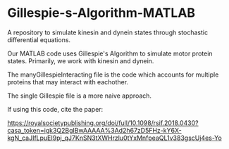 # Gillespie-s-Algorithm-MATLAB

A repository to simulate kinesin and dynein states through stochastic differential equations.

Our MATLAB code uses Gillespie's Algorithm to simulate motor protein states. Primarily, we work with kinesin and dynein.

The manyGillespieInteracting file is the code which accounts for multiple proteins that may interact with eachother.

The single Gillespie file is a more naive approach.

If using this code, cite the paper: 

https://royalsocietypublishing.org/doi/full/10.1098/rsif.2018.0430?casa_token=igk3Q2BglBwAAAAA%3Ad2h67zD5FHz-kY6X-kgN_caJIfLpuEI9pj_qJ7KnSN3tXWHrzlu0tYxMnfpeaQL1v383gscUj4es-Yo
